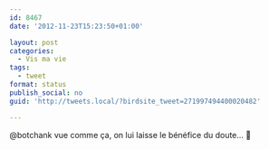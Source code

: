 ```yaml
---
id: 8467
date: '2012-11-23T15:23:50+01:00'

layout: post
categories:
  - Vis ma vie
tags:
  - tweet
format: status
publish_social: no
guid: 'http://tweets.local/?birdsite_tweet=271997494400020482'

---
```


@botchank vue comme ça, on lui laisse le bénéfice du doute… 🙂